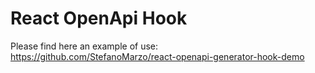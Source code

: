 # React OpenApi Hook
Please find here an example of use: https://github.com/StefanoMarzo/react-openapi-generator-hook-demo
